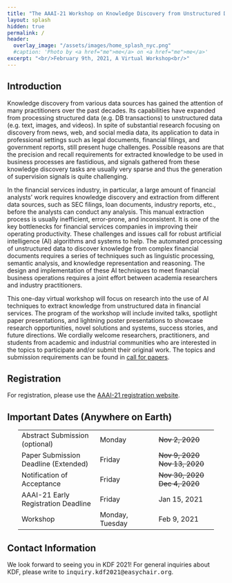 ```yaml
---
title: "The AAAI-21 Workshop on Knowledge Discovery from Unstructured Data in Financial Services"
layout: splash
hidden: true
permalink: /
header:
  overlay_image: "/assets/images/home_splash_nyc.png"
  #caption: 'Photo by <a href="me">me</a> on <a href="me">me</a>'
excerpt: "<br/>February 9th, 2021, A Virtual Workshop<br/>"
---
```


<h2>Introduction</h2>

Knowledge discovery from various data sources has gained the attention of many practitioners over the past decades. Its capabilities have expanded from processing structured data (e.g. DB transactions) to unstructured data (e.g. text, images, and videos). In spite of substantial research focusing on discovery from news, web, and social media data, its application to data in professional settings such as legal documents, financial filings, and government reports, still present huge challenges. Possible reasons are that the precision and recall requirements for extracted knowledge to be used in business processes are fastidious, and signals gathered from these knowledge discovery tasks are usually very sparse and thus the generation of supervision signals is quite challenging.
 
In the financial services industry, in particular, a large amount of financial analysts’ work requires knowledge discovery and extraction from different data sources, such as SEC filings, loan documents, industry reports, etc., before the analysts can conduct any analysis. This manual extraction process is usually inefficient, error-prone, and inconsistent. It is one of the key bottlenecks for financial services companies in improving their operating productivity. These challenges and issues call for robust artificial intelligence (AI) algorithms and systems to help. The automated processing of unstructured data to discover knowledge from complex financial documents requires a series of techniques such as linguistic processing, semantic analysis, and knowledge representation and reasoning. The design and implementation of these AI techniques to meet financial business operations requires a joint effort between academia researchers and industry practitioners. 

This one-day virtual workshop will focus on research into the use of AI techniques to extract knowledge from unstructured data in financial services. The program of the workshop will include invited talks, spotlight paper presentations, and lightning poster presentations to showcase research opportunities, novel solutions and systems, success stories, and future directions. We cordially welcome researchers, practitioners, and students from academic and industrial communities who are interested in the topics to participate and/or submit their original work. The topics and submission requirements can be found in [call for papers](/kdf2021/call_for_papers).

<h2>Registration</h2>

For registration, please use the [AAAI-21 registration website](https://aaai.org/Conferences/AAAI-21/registration/).


<h2 id="dates">Important Dates (Anywhere on Earth)</h2>
<center>
<table style="width: 90%">
    <tbody>
        <tr>
            <td style="width: 40%;">Abstract Submission (optional)</td>
            <td style="width: 30%;">Monday</td>
            <td><s>Nov 2, 2020</s></td>
        </tr>
        <tr>
            <td>Paper Submission Deadline (Extended)</td>
            <td>Friday</td>
            <td><s>Nov 9, 2020</s> <br>
                <s>Nov 13, 2020</s>
            </td>
        </tr>
        <tr>
            <td>Notification of Acceptance</td>
            <td>Friday</td>
            <td><s>Nov 30, 2020</s><br>
                <s>Dec 4, 2020</s>
            </td>
        </tr>   
        <tr>
            <td>AAAI-21 Early Registration Deadline</td>
            <td>Friday</td>
            <td>Jan 15, 2021</td>
        </tr>             
        <tr>
            <td>Workshop</td>
            <td>Monday, Tuesday</td>
            <td>Feb 9, 2021</td>
        </tr>   
    </tbody>
</table>
</center>

<h2 id='contact'>Contact Information</h2>
We look forward to seeing you in KDF 2021! For general inquiries about KDF, please write to <kbd>inquiry.kdf2021@easychair.org</kbd>.